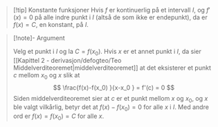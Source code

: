 
> [!tip] Konstante funksjoner
> Hvis $f$ er kontinuerlig på et intervall $I$, og $f'(x) = 0$ på alle indre punkt i $I$ (altså de som ikke er endepunkt), da er $f(x) = C$, en konstant, på $I$.


> [!note]- Argument 
> 
> Velg et punkt i $I$ og la $C = f(x_0)$. Hvis $x$ er et annet punkt i $I$, da sier [[Kapittel 2 - derivasjon/defogteo/Teo Middelverditeoremet|middelverditeoremet]] at det eksisterer et punkt $c$ mellom $x_0$ og $x$ slik at 
> $$
> \frac{f(x)-f(x_0) }{x-x_0 }  = f'(c) = 0
> $$
> Siden middelverditeoremet sier at $c$ er et punkt mellom $x$ og $x_0$, og $x$ ble valgt vilkårlig, betyr det at $f(x)-f(x_0) = 0$ for alle $x$ i $I$. Med andre ord er $f(x)=f(x_0)=C$ for alle $x$.  

